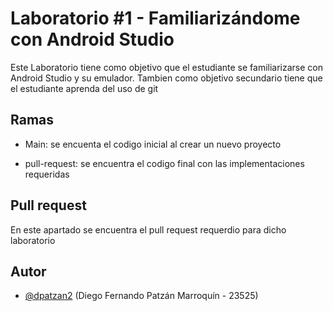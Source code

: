 
# Laboratorio #1 - Familiarizándome con Android Studio


Este Laboratorio tiene como objetivo que el estudiante se familiarizarse con Android Studio y su emulador. Tambien como objetivo secundario tiene que el estudiante aprenda del uso de git


## Ramas

- Main: se encuenta el codigo inicial al crear un nuevo proyecto

- pull-request: se encuentra el codigo final con las implementaciones requeridas


## Pull request

En este apartado se encuentra el pull request requerdio para dicho laboratorio

## Autor

- [@dpatzan2](https://www.github.com/dpatzan2) (Diego Fernando Patzán Marroquín - 23525)

